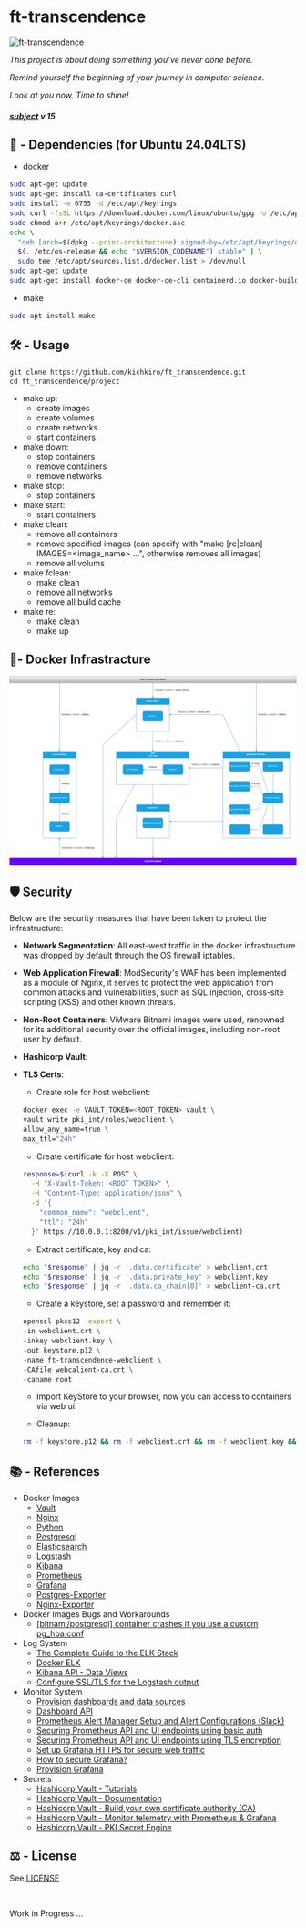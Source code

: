 # ft-transcendence

![ft-transcendence](https://github.com/kichkiro/42_cursus/blob/assets/banner_ft-transcendence.jpg?raw=true)

<i>
  <p>
    This project is about doing something you’ve never done before.
  </p>
  <p>
    Remind yourself the beginning of your journey in computer science.
  </p>
  <p>
    Look at you now. Time to shine!
  </p>
</i>

#### <i>[subject](_subject/en.subject.pdf) v.15</i>

## 📌 -  Dependencies (for Ubuntu 24.04LTS)

- docker
``` sh
sudo apt-get update
sudo apt-get install ca-certificates curl
sudo install -m 0755 -d /etc/apt/keyrings
sudo curl -fsSL https://download.docker.com/linux/ubuntu/gpg -o /etc/apt/keyrings/docker.asc
sudo chmod a+r /etc/apt/keyrings/docker.asc
echo \
  "deb [arch=$(dpkg --print-architecture) signed-by=/etc/apt/keyrings/docker.asc] https://download.docker.com/linux/ubuntu \
  $(. /etc/os-release && echo "$VERSION_CODENAME") stable" | \
  sudo tee /etc/apt/sources.list.d/docker.list > /dev/null
sudo apt-get update
sudo apt-get install docker-ce docker-ce-cli containerd.io docker-buildx-plugin docker-compose-plugin
```

- make
``` sh
sudo apt install make
```

## 🛠️ - Usage
```
git clone https://github.com/kichkiro/ft_transcendence.git
cd ft_transcendence/project
```
- make up:
  - create images
  - create volumes
  - create networks 
  - start containers
- make down: 
  - stop containers
  - remove containers
  - remove networks
- make stop: 
  - stop containers
- make start: 
  - start containers
- make clean:
  - remove all containers
  - remove specified images (can specify with "make [re|clean] IMAGES=<image_name> ...", otherwise removes all images)
  - remove all volums
- make fclean:
  - make clean
  - remove all networks
  - remove all build cache
- make re:
  - make clean
  - make up

## 🐋- Docker Infrastracture

<!-- add the following code to topology.svg for white background 
  <rect width="100%" height="100%" fill="white"/> -->

<img src="_notebook/topology.svg" alt="topology" />

## 🛡️ Security

Below are the security measures that have been taken to protect the infrastructure:

- __Network Segmentation__: All east-west traffic in the docker infrastructure was dropped by default through the OS firewall iptables.

- __Web Application Firewall__: ModSecurity's WAF has been implemented as a module of Nginx, it serves to protect the web application from common attacks and vulnerabilities, such as SQL injection, cross-site scripting (XSS) and other known threats.

- __Non-Root Containers__: VMware Bitnami images were used, renowned for its additional security over the official images, including non-root user by default. 

- __Hashicorp Vault__:

- __TLS Certs__: 

  - Create role for host webclient:
  ``` sh
  docker exec -e VAULT_TOKEN=<ROOT_TOKEN> vault \
  vault write pki_int/roles/webclient \
  allow_any_name=true \
  max_ttl="24h"
  ```
  - Create certificate for host webclient:
  ``` sh
  response=$(curl -k -X POST \
    -H "X-Vault-Token: <ROOT_TOKEN>" \
    -H "Content-Type: application/json" \
    -d '{
      "common_name": "webclient",
      "ttl": "24h"
    }' https://10.0.0.1:8200/v1/pki_int/issue/webclient)
  ```

  - Extract certificate, key and ca:
  ``` sh
  echo "$response" | jq -r '.data.certificate' > webclient.crt
  echo "$response" | jq -r '.data.private_key' > webclient.key
  echo "$response" | jq -r '.data.ca_chain[0]' > webclient-ca.crt
  ```

  - Create a keystore, set a password and remember it:
  ``` sh
  openssl pkcs12 -export \
  -in webclient.crt \
  -inkey webclient.key \
  -out keystore.p12 \
  -name ft-transcendence-webclient \
  -CAfile webcalient-ca.crt \
  -caname root
  ```

  - Import KeyStore to your browser, now you can access to containers via web ui.

  - Cleanup:
  ``` sh
  rm -f keystore.p12 && rm -f webclient.crt && rm -f webclient.key && rm -f webclient-ca.crt
  ```

## 📚 - References
- Docker Images
  - [Vault](https://github.com/bitnami/containers/tree/main/bitnami/vault)
  - [Nginx](https://github.com/coreruleset/modsecurity-crs-docker)
  - [Python](https://github.com/bitnami/containers/tree/main/bitnami/python)
  - [Postgresql](https://github.com/bitnami/containers/tree/main/bitnami/postgresql)
  - [Elasticsearch](https://github.com/bitnami/containers/tree/main/bitnami/elasticsearch)
  - [Logstash](https://github.com/bitnami/containers/tree/main/bitnami/logstash)
  - [Kibana](https://github.com/bitnami/containers/tree/main/bitnami/kibana)
  - [Prometheus](https://github.com/bitnami/containers/tree/main/bitnami/prometheus)
  - [Grafana](https://github.com/bitnami/containers/tree/main/bitnami/grafana)
  - [Postgres-Exporter](https://github.com/bitnami/containers/tree/main/bitnami/postgres-exporter)
  - [Nginx-Exporter](https://github.com/bitnami/containers/tree/main/bitnami/nginx-exporter)
- Docker Images Bugs and Workarounds
  - [[bitnami/postgresql] container crashes if you use a custom pg_hba.conf](https://github.com/bitnami/containers/issues/41431)
- Log System
  - [The Complete Guide to the ELK Stack](https://logz.io/learn/complete-guide-elk-stack/#what-elk-stack)
  - [Docker ELK](https://github.com/deviantony/docker-elk)
  - [Kibana API - Data Views](https://www.elastic.co/docs/api/doc/kibana/v8/operation/operation-getalldataviewsdefault)
  - [Configure SSL/TLS for the Logstash output](https://www.elastic.co/guide/en/fleet/current/secure-logstash-connections.html)
- Monitor System
  - [Provision dashboards and data sources](https://grafana.com/tutorials/provision-dashboards-and-data-sources/)
  - [Dashboard API](https://grafana.com/docs/grafana/latest/developers/http_api/dashboard/)
  - [Prometheus Alert Manager Setup and Alert Configurations (Slack)](https://medium.com/@krishabh080/prometheus-alert-manager-setup-and-alert-configurations-slack-800f6bb5111e)
  - [Securing Prometheus API and UI endpoints using basic auth](https://prometheus.io/docs/guides/basic-auth/)
  - [Securing Prometheus API and UI endpoints using TLS encryption](https://prometheus.io/docs/guides/tls-encryption/)
  - [Set up Grafana HTTPS for secure web traffic](https://grafana.com/docs/grafana/latest/setup-grafana/set-up-https/)
  - [How to secure Grafana?](https://www.squadcast.com/questions/how-to-secure-grafana)
  - [Provision Grafana](https://grafana.com/docs/grafana/latest/administration/provisioning/)
- Secrets
  - [Hashicorp Vault - Tutorials](https://developer.hashicorp.com/vault/tutorials)
  - [Hashicorp Vault - Documentation](https://developer.hashicorp.com/vault/docs)
  - [Hashicorp Vault - Build your own certificate authority (CA)](https://developer.hashicorp.com/vault/tutorials/secrets-management/pki-engine)
  - [Hashicorp Vault - Monitor telemetry with Prometheus & Grafana](https://developer.hashicorp.com/vault/tutorials/archive/monitor-telemetry-grafana-prometheus)
  - [Hashicorp Vault - PKI Secret Engine](https://developer.hashicorp.com/vault/api-docs/secret/pki#sign-certificate)

## ⚖️ - License
See [LICENSE](https://github.com/GiovanniAfro/ft_transcendence-/blob/master/LICENSE)

<br>

Work in Progress ...
